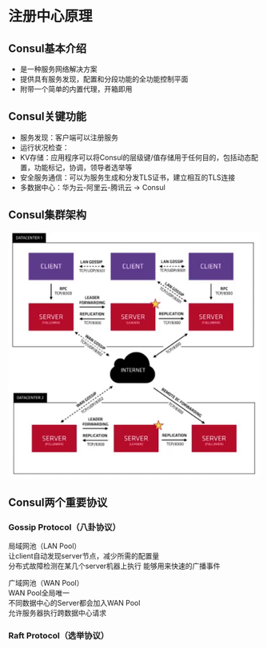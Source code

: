 <!--
 * @Description: 
 * @Author: neozhang
 * @Date: 2022-02-09 22:46:45
 * @LastEditors: neozhang
 * @LastEditTime: 2022-02-09 23:19:09
-->
# 注册中心原理  

## Consul基本介绍  

- 是一种服务网络解决方案  
- 提供具有服务发现，配置和分段功能的全功能控制平面  
- 附带一个简单的内置代理，开箱即用  

## Consul关键功能  

- 服务发现：客户端可以注册服务  
- 运行状况检查：
- KV存储：应用程序可以将Consul的层级键/值存储用于任何目的，包括动态配置，功能标记，协调，领导者选举等  
- 安全服务通信：可以为服务生成和分发TLS证书，建立相互的TLS连接  
- 多数据中心：华为云-阿里云-腾讯云 -> Consul  

## Consul集群架构  

![](../res/consul集群架构.png)  

## Consul两个重要协议  

### Gossip Protocol（八卦协议）  

局域网池（LAN Pool）  
让client自动发现server节点，减少所需的配置量  
分布式故障检测在某几个server机器上执行
能够用来快速的广播事件  

广域网池（WAN Pool）  
WAN Pool全局唯一  
不同数据中心的Server都会加入WAN Pool  
允许服务器执行跨数据中心请求  

### Raft Protocol（选举协议）  

